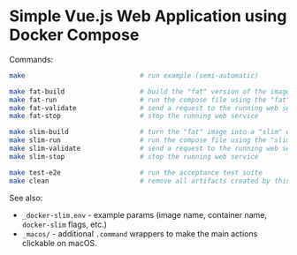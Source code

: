 # Simple Vue.js Web Application using Docker Compose

Commands:

```sh
make                             # run example (semi-automatic)

make fat-build                   # build the "fat" version of the image
make fat-run                     # run the compose file using the "fat" image
make fat-validate                # send a request to the running web service
make fat-stop                    # stop the running web service

make slim-build                  # turn the "fat" image into a "slim" one
make slim-run                    # run the compose file using the "slim" image
make slim-validate               # send a request to the running web service
make slim-stop                   # stop the running web service

make test-e2e                    # run the acceptance test suite
make clean                       # remove all artifacts created by this example
```

See also:

- `_docker-slim.env` - example params (image name, container name, `docker-slim` flags, etc.)
- `_macos/` - additional `.command` wrappers to make the main actions clickable on macOS.
